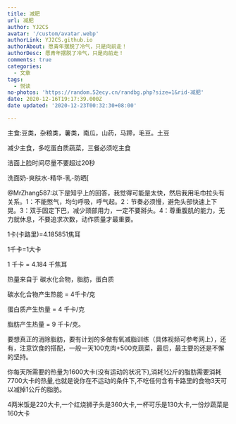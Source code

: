 ```yaml
---
title: 减肥
url: 减肥
author: YJ2CS
avatar: '/custom/avatar.webp'
authorLink: YJ2CS.github.io
authorAbout: 愿青年摆脱了冷气，只是向前走！
authorDesc: 愿青年摆脱了冷气，只是向前走！
comments: true
categories:
  - 文章
tags:
  - 悦读
no-photos: 'https://random.52ecy.cn/randbg.php?size=1&rid-减肥'
date: 2020-12-16T19:17:39.000Z
date updated: '2020-12-23T00:32:30+08:00'

---
```


主食:豆类，杂粮类，薯类，南瓜，山药，马蹄，毛豆。土豆

减少主食，多吃蛋白质蔬菜，三餐必须吃主食

洁面上脸时间尽量不要超过20秒

洗面奶-爽肤水-精华-乳-防晒[

@MrZhang587:以下是知乎上的回答，我觉得可能是太快，然后我用毛巾拉头有关系。1：不能憋气，均匀呼吸，呼气起。2：节奏必须慢，避免头部快速上下晃。3：双手固定下巴，减少颈部用力，一定不要掰头。4：尊重腹肌的能力，无力就休息，不要追求次数，动作质量才最重要。

1卡(卡路里)=4.185851焦耳

1千卡=1大卡

1 千卡 = 4.184 千焦耳

热量来自于 碳水化合物，脂肪，蛋白质

碳水化合物产生热能 = 4千卡/克

蛋白质产生热量 = 4 千卡/克

脂肪产生热量 = 9 千卡/克。

要想真正的消除脂肪，要有计划的多做有氧减脂训练（具体视频可参考网上），还有，注意饮食的搭配，一般一天100克肉+500克蔬菜，最后，最主要的还是不懈的坚持。

你每天所需要的热量为1600大卡(没有运动的状况下),消耗1公斤的脂肪需要消耗7700大卡的热量,也就是说你在不运动的条件下,不吃任何含有卡路里的食物3天可以减掉1公斤的脂肪。

4两米饭是220大卡,一个红烧狮子头是360大卡,一杯可乐是130大卡,一份炒蔬菜是160大卡

